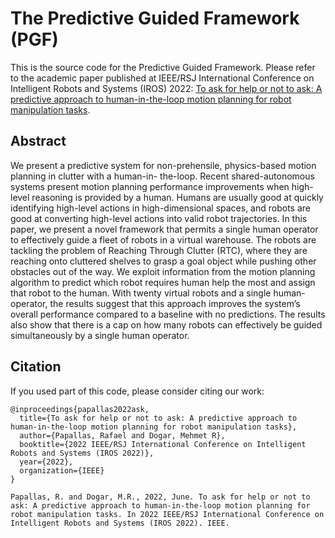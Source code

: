 # The Predictive Guided Framework (PGF)

This is the source code for the Predictive Guided Framework. Please refer to the academic paper published at IEEE/RSJ International Conference on Intelligent Robots and Systems (IROS) 2022: [To ask for help or not to ask: A predictive approach to human-in-the-loop motion planning for robot manipulation tasks](https://rpapallas.com/publications/iros-2022-pgf/).

## Abstract

We present a predictive system for non-prehensile, physics-based motion planning in clutter with a human-in- the-loop. Recent shared-autonomous systems present motion planning performance improvements when high-level reasoning is provided by a human. Humans are usually good at quickly identifying high-level actions in high-dimensional spaces, and robots are good at converting high-level actions into valid robot trajectories. In this paper, we present a novel framework that permits a single human operator to effectively guide a fleet of robots in a virtual warehouse. The robots are tackling the problem of Reaching Through Clutter (RTC), where they are reaching onto cluttered shelves to grasp a goal object while pushing other obstacles out of the way. We exploit information from the motion planning algorithm to predict which robot requires human help the most and assign that robot to the human. With twenty virtual robots and a single human-operator, the results suggest that this approach improves the system’s overall performance compared to a baseline with no predictions. The results also show that there is a cap on how many robots can effectively be guided simultaneously by a single human operator.

## Citation

If you used part of this code, please consider citing our work:

```
@inproceedings{papallas2022ask,
  title={To ask for help or not to ask: A predictive approach to human-in-the-loop motion planning for robot manipulation tasks},
  author={Papallas, Rafael and Dogar, Mehmet R},
  booktitle={2022 IEEE/RSJ International Conference on Intelligent Robots and Systems (IROS 2022)},
  year={2022},
  organization={IEEE}
}
```

```
Papallas, R. and Dogar, M.R., 2022, June. To ask for help or not to ask: A predictive approach to human-in-the-loop motion planning for robot manipulation tasks. In 2022 IEEE/RSJ International Conference on Intelligent Robots and Systems (IROS 2022). IEEE.
```
